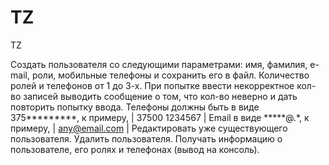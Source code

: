 # TZ
TZ

Создать пользователя со следующими параметрами: имя, фамилия, e-mail, роли, мобильные телефоны и сохранить его в файл. Количество ролей и телефонов от 1 до 3-х.
При попытке ввести некорректное кол-во записей выводить сообщение о том, что кол-во неверно и дать повторить попытку ввода.
Телефоны должны быть в виде 375*********, к примеру, | 37500 1234567 |
Email в виде *****@.*, к примеру, | any@email.com |
Редактировать уже существующего пользователя.
Удалить пользователя.
Получать информацию о пользователе, его ролях и телефонах (вывод на консоль).
